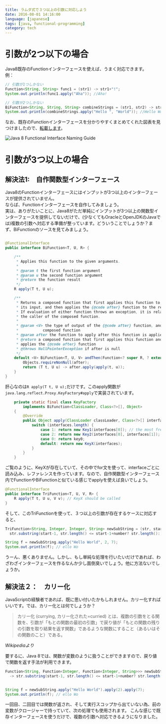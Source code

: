 ```yaml
---
title: ラムダ式で３つ以上の引数に対応しよう
date: 2016-08-01 14:16:00
language: [japanese]
tags: [java, functional-programming]
category: tech
---
```


# 引数が2つ以下の場合 
Java8既存のFunctionインターフェースを使えば、うまく対応できます。  
例：  

```java
// 引数が1つしかない
Function<String, String> func1 = (str1) -> str1+"!";
System.out.println(func1.apply("Aha")); //Aha!

// 引数が2つしかない
BiFunction<String, String, String> combineStrings = (str1, str2) -> str1+str2;
System.out.println(combineStrings.apply("Hello ", "World")); //Hello World
```

なお、既存のFunctionインターフェースを分かりやすくまとめてくれた図表を見つけましたので、[転載します](http://blog.orfjackal.net/2014/07/java-8-functional-interface-naming-guide.html)。  

![Java 8 Functional Interface Naming Guide](http://2.bp.blogspot.com/-BxiAtQEbcBE/U8fX-k54krI/AAAAAAAAAR4/ke6Ccy4xf0Y/s4000/Java+8+Functional+Interface+Naming+Guide.png)


# 引数が3つ以上の場合 
## 解決法1:　自作関数型インターフェース 

Java8のFunctionインターフェースにはインプットが3つ以上のインターフェースが提供されていません。  
ならば、Functionインターフェースを自作してみましょう。  
実は、ありがたいことに、Java8がただ単純にインプットが3つ以上の関数型インターフェースを提供してないだけで、(少なくてもOracleとOpenJDKのJavaでは)複数の引数へ対応する準備が整っています。どういうことでしょうか？まず、BiFunctionのソースを見てみましょう。  

```java

@FunctionalInterface
public interface BiFunction<T, U, R> {

    /**
     * Applies this function to the given arguments.
     *
     * @param t the first function argument
     * @param u the second function argument
     * @return the function result
     */
    R apply(T t, U u);

    /**
     * Returns a composed function that first applies this function to
     * its input, and then applies the {@code after} function to the result.
     * If evaluation of either function throws an exception, it is relayed to
     * the caller of the composed function.
     *
     * @param <V> the type of output of the {@code after} function, and of the
     *           composed function
     * @param after the function to apply after this function is applied
     * @return a composed function that first applies this function and then
     * applies the {@code after} function
     * @throws NullPointerException if after is null
     */
    default <V> BiFunction<T, U, V> andThen(Function<? super R, ? extends V> after) {
        Objects.requireNonNull(after);
        return (T t, U u) -> after.apply(apply(t, u));
    }
}
```

肝心なのは`R apply(T t, U u);`だけです。このapply関数が`java.lang.reflect.Proxy.KeyFactory#apply`で実装されています。  

```java
    private static final class KeyFactory
        implements BiFunction<ClassLoader, Class<?>[], Object>
    {
        @Override
        public Object apply(ClassLoader classLoader, Class<?>[] interfaces) {
            switch (interfaces.length) {
                case 1: return new Key1(interfaces[0]); // the most frequent
                case 2: return new Key2(interfaces[0], interfaces[1]);
                case 0: return key0;
                default: return new KeyX(interfaces);
            }
        }
    }
```
 
ご覧のように、KeyXが存在していて、その中でfor文を使って、interfaceごとに読み込み、レファレンスを作っています。なので、自作関数型インターフェース内でFunctionやBiFunctionと似ている感じでapplyを使えば良いでしょう。  

```java
@FunctionalInterface
public interface TriFunction<T, U, V, R> {
	R apply(T t, U u, V v); // KeyX should be called
}
```

そして、このTriFunctionを使って、３つ以上の引数が存在するケースに対応すると、  

```java
TriFunction<String, Integer, Integer, String> newSubString = (str, start, number) -> 
  str.substring(start-1, str.length() <= start-1+number? str.length(): start-1+number);

String f = newSubString.apply("Hello World", 2, 7);
System.out.println(f); // ello Wo
```

うーん、悪くありません。しかし、もし単純な処理を行いたいだけであれば、わざわざインターフェースを作るなんか少し面倒臭いでしょう。他に方法ないでしょうか。  

## 解決法２：　カリー化 
JavaScriptの経験者であれば、既に思い付いたかもしれません。カリー化すればいいです。では、カリー化とは何でしょうか？ 
>カリー化 (currying, カリー化された=curried) とは、複数の引数をとる関数を、引数が「もとの関数の最初の引数」で戻り値が「もとの関数の残りの引数を取り結果を返す関数」であるような関数にすること（あるいはその関数のこと）である。  

*Wikipediaより*

要するに、Java 8では、関数が変数のように扱うことができますので、戻り値で関数を返す手法が利用できます。  

```java
Function<String, Function<Integer, Function<Integer, String>>> newSubString = (str) -> (start) -> (number) 
  -> str.substring(start-1, str.length() <= start-1+number? str.length(): start-1+number);

		
String f = newSubString.apply("Hello World").apply(2).apply(7);
System.out.println(f); // ello Wo
```

一回目、二回目では関数が返され、そして実行スコップから出ていない為、前の変数がクロージャーで持っていて、次の処理でも使用されます。
こんな感じで既存インターフェースを使うだけで、複数の引数へ対応できるようになりました。  
